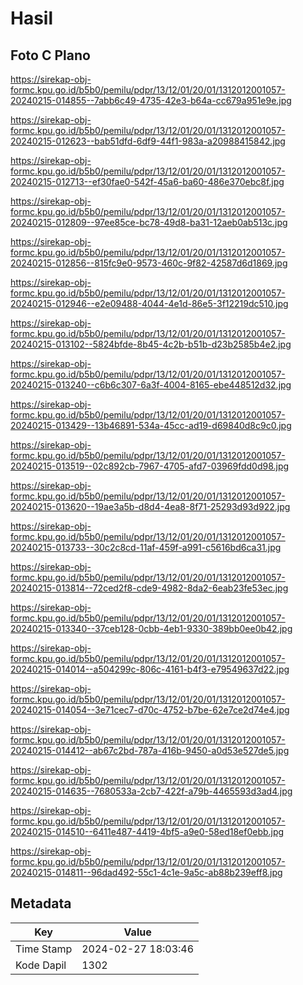# Hasil

## Foto C Plano

https://sirekap-obj-formc.kpu.go.id/b5b0/pemilu/pdpr/13/12/01/20/01/1312012001057-20240215-014855--7abb6c49-4735-42e3-b64a-cc679a951e9e.jpg

https://sirekap-obj-formc.kpu.go.id/b5b0/pemilu/pdpr/13/12/01/20/01/1312012001057-20240215-012623--bab51dfd-6df9-44f1-983a-a20988415842.jpg

https://sirekap-obj-formc.kpu.go.id/b5b0/pemilu/pdpr/13/12/01/20/01/1312012001057-20240215-012713--ef30fae0-542f-45a6-ba60-486e370ebc8f.jpg

https://sirekap-obj-formc.kpu.go.id/b5b0/pemilu/pdpr/13/12/01/20/01/1312012001057-20240215-012809--97ee85ce-bc78-49d8-ba31-12aeb0ab513c.jpg

https://sirekap-obj-formc.kpu.go.id/b5b0/pemilu/pdpr/13/12/01/20/01/1312012001057-20240215-012856--815fc9e0-9573-460c-9f82-42587d6d1869.jpg

https://sirekap-obj-formc.kpu.go.id/b5b0/pemilu/pdpr/13/12/01/20/01/1312012001057-20240215-012946--e2e09488-4044-4e1d-86e5-3f12219dc510.jpg

https://sirekap-obj-formc.kpu.go.id/b5b0/pemilu/pdpr/13/12/01/20/01/1312012001057-20240215-013102--5824bfde-8b45-4c2b-b51b-d23b2585b4e2.jpg

https://sirekap-obj-formc.kpu.go.id/b5b0/pemilu/pdpr/13/12/01/20/01/1312012001057-20240215-013240--c6b6c307-6a3f-4004-8165-ebe448512d32.jpg

https://sirekap-obj-formc.kpu.go.id/b5b0/pemilu/pdpr/13/12/01/20/01/1312012001057-20240215-013429--13b46891-534a-45cc-ad19-d69840d8c9c0.jpg

https://sirekap-obj-formc.kpu.go.id/b5b0/pemilu/pdpr/13/12/01/20/01/1312012001057-20240215-013519--02c892cb-7967-4705-afd7-03969fdd0d98.jpg

https://sirekap-obj-formc.kpu.go.id/b5b0/pemilu/pdpr/13/12/01/20/01/1312012001057-20240215-013620--19ae3a5b-d8d4-4ea8-8f71-25293d93d922.jpg

https://sirekap-obj-formc.kpu.go.id/b5b0/pemilu/pdpr/13/12/01/20/01/1312012001057-20240215-013733--30c2c8cd-11af-459f-a991-c5616bd6ca31.jpg

https://sirekap-obj-formc.kpu.go.id/b5b0/pemilu/pdpr/13/12/01/20/01/1312012001057-20240215-013814--72ced2f8-cde9-4982-8da2-6eab23fe53ec.jpg

https://sirekap-obj-formc.kpu.go.id/b5b0/pemilu/pdpr/13/12/01/20/01/1312012001057-20240215-013340--37ceb128-0cbb-4eb1-9330-389bb0ee0b42.jpg

https://sirekap-obj-formc.kpu.go.id/b5b0/pemilu/pdpr/13/12/01/20/01/1312012001057-20240215-014014--a504299c-806c-4161-b4f3-e79549637d22.jpg

https://sirekap-obj-formc.kpu.go.id/b5b0/pemilu/pdpr/13/12/01/20/01/1312012001057-20240215-014054--3e71cec7-d70c-4752-b7be-62e7ce2d74e4.jpg

https://sirekap-obj-formc.kpu.go.id/b5b0/pemilu/pdpr/13/12/01/20/01/1312012001057-20240215-014412--ab67c2bd-787a-416b-9450-a0d53e527de5.jpg

https://sirekap-obj-formc.kpu.go.id/b5b0/pemilu/pdpr/13/12/01/20/01/1312012001057-20240215-014635--7680533a-2cb7-422f-a79b-4465593d3ad4.jpg

https://sirekap-obj-formc.kpu.go.id/b5b0/pemilu/pdpr/13/12/01/20/01/1312012001057-20240215-014510--6411e487-4419-4bf5-a9e0-58ed18ef0ebb.jpg

https://sirekap-obj-formc.kpu.go.id/b5b0/pemilu/pdpr/13/12/01/20/01/1312012001057-20240215-014811--96dad492-55c1-4c1e-9a5c-ab88b239eff8.jpg


## Metadata

| Key        | Value               |
| ---------- | ------------------- |
| Time Stamp | 2024-02-27 18:03:46 |
| Kode Dapil | 1302                |



